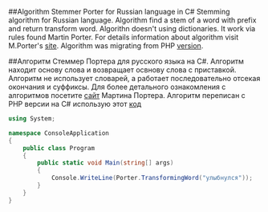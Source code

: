 ##Algorithm Stemmer Porter for Russian language in C#
Stemming algorithm for Russian language. Algorithm find a stem of a word with prefix and return transform word. Algorithn doesn't using dictionaries. It work via rules found Martin Porter. For details information about algorithm visit M.Porter's [site](http://snowball.tartarus.org/algorithms/russian/stemmer.html). Algorithm was migrating from PHP [version](http://forum.dklab.ru/php/advises/HeuristicWithoutTheDictionaryExtractionOfARootFromRussianWord.html).

##Алгоритм Стеммер Портера для русского языка на C#.
Алгоритм находит основу слова и возвращает освнову слова с приставкой. Алгоритм не использует словарей, а работает последовательно отсекая окончания и суффиксы. Для более детального ознакомления с алгоритмов посетите [сайт](http://snowball.tartarus.org/algorithms/russian/stemmer.html) Мартина Портера. Алгоритм переписан с PHP версии на C# использую этот [код](http://forum.dklab.ru/php/advises/HeuristicWithoutTheDictionaryExtractionOfARootFromRussianWord.html)

```cs
using System;

namespace ConsoleApplication
{
    public class Program
    {
        public static void Main(string[] args)
        {
            Console.WriteLine(Porter.TransformingWord("улыбнулся"));
        }
    }
}

```
